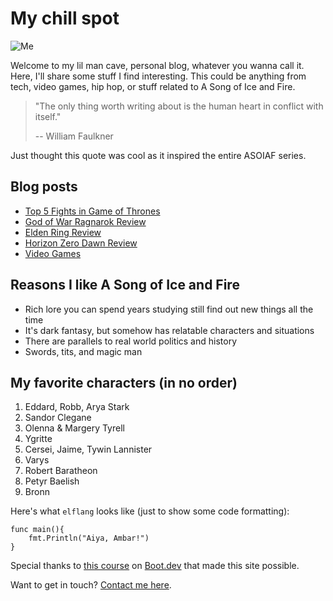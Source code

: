 # My chill spot 

![Me](/images/me.jpg)

Welcome to my lil man cave, personal blog, whatever you wanna call it. Here, I'll share some stuff I find interesting. This could be anything from tech, video games, hip hop, or stuff related to A Song of Ice and Fire. 

> "The only thing worth writing about is the human heart in conflict with itself."
>
> -- William Faulkner

Just thought this quote was cool as it inspired the entire ASOIAF series.

## Blog posts

- [Top 5 Fights in Game of Thrones](/blog/top-fights)
- [God of War Ragnarok Review](/blog/gow-ragnorak-review)
- [Elden Ring Review](/blog/elden-ring-review)
- [Horizon Zero Dawn Review](/video-games/horizon-zero-dawn)
- [Video Games](/video-games)

## Reasons I like A Song of Ice and Fire

- Rich lore you can spend years studying still find out new things all the time
- It's dark fantasy, but somehow has relatable characters and situations
- There are parallels to real world politics and history
- Swords, tits, and magic man

## My favorite characters (in no order)

1. Eddard, Robb, Arya Stark
2. Sandor Clegane
3. Olenna & Margery Tyrell
4. Ygritte
5. Cersei, Jaime, Tywin Lannister
6. Varys
7. Robert Baratheon
8. Petyr Baelish
9. Bronn

Here's what `elflang` looks like (just to show some code formatting):

```
func main(){
    fmt.Println("Aiya, Ambar!")
}
```

Special thanks to [this course](https://www.boot.dev/courses/build-static-site-generator-python) on [Boot.dev](https://www.boot.dev) that made this site possible. 

Want to get in touch? [Contact me here](/contact).
